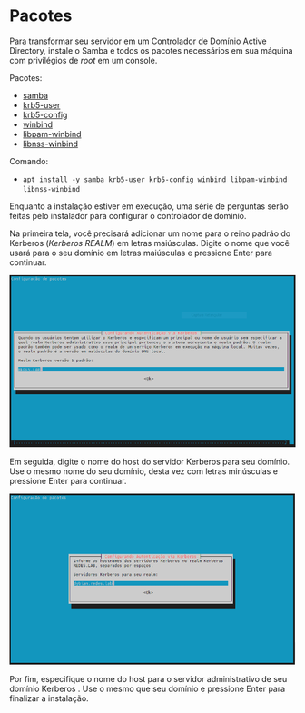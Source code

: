 # Pacotes

Para transformar seu servidor em um Controlador de Domínio Active Directory, instale o Samba e todos os pacotes necessários em sua máquina com privilégios de *root* em um console.

Pacotes:

- [samba](https://packages.debian.org/bullseye/samba)
- [krb5-user](https://packages.debian.org/bullseye/krb5-user)
- [krb5-config](https://packages.debian.org/bullseye/krb5-config)
- [winbind](https://packages.debian.org/bullseye/winbind)
- [libpam-winbind](https://packages.debian.org/bullseye/libpam-winbind)
- [libnss-winbind](https://packages.debian.org/bullseye/libnss-winbind)

Comando:

- `apt install -y samba krb5-user krb5-config winbind libpam-winbind libnss-winbind`

Enquanto a instalação estiver em execução, uma série de perguntas serão feitas pelo instalador para configurar o controlador de domínio.

Na primeira tela, você precisará adicionar um nome para o reino padrão do Kerberos (*Kerberos REALM*) em letras maiúsculas. Digite o nome que você usará para o seu domínio em letras maiúsculas e pressione Enter para continuar.

![Reino do Kerberos](imagens/reino-kerberos.png)

Em seguida, digite o nome do host do servidor Kerberos para seu domínio. Use o mesmo nome do seu domínio, desta vez com letras minúsculas e pressione Enter para continuar.

![Servidor do kerberos](imagens/servidor-kerberos.png)

Por fim, especifique o nome do host para o servidor administrativo de seu domínio Kerberos . Use o mesmo que seu domínio e pressione Enter para finalizar a instalação.

